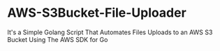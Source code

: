 # AWS-S3Bucket-File-Uploader
It's a Simple Golang Script That Automates Files Uploads to an AWS S3 Bucket Using The AWS SDK for Go

